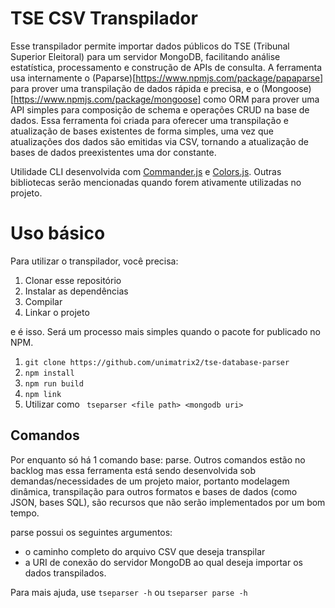 # TSE CSV Transpilador

Esse transpilador permite importar dados públicos do TSE (Tribunal Superior Eleitoral) para um servidor MongoDB, 
facilitando análise estatística, processamento e construção de APIs de consulta. A ferramenta usa internamente o
(Paparse)[https://www.npmjs.com/package/papaparse] para prover uma transpilação de dados rápida e precisa, e o
(Mongoose)[https://www.npmjs.com/package/mongoose] como ORM para prover uma API simples para composição de schema
e operações CRUD na base de dados. Essa ferramenta foi criada para oferecer uma transpilação e atualização de bases
existentes de forma simples, uma vez que atualizações dos dados são emitidas via CSV, tornando a atualização de bases
de dados preexistentes uma dor constante.

Utilidade CLI desenvolvida com [Commander.js](https://www.npmjs.com/package/commander) e [Colors.js](https://www.npmjs.com/package/colors).
Outras bibliotecas serão mencionadas quando forem ativamente utilizadas no projeto.

# Uso básico

Para utilizar o transpilador, você precisa:
1. Clonar esse repositório
2. Instalar as dependências
3. Compilar
4. Linkar o projeto

e é isso. Será um processo mais simples quando o pacote for publicado no NPM.

1. ``` git clone https://github.com/unimatrix2/tse-database-parser ```
2. ``` npm install ```
3. ``` npm run build ```
4. ``` npm link ```
5. Utilizar como ``` tseparser <file path> <mongodb uri>```

## Comandos

Por enquanto só há 1 comando base: parse. Outros comandos estão no backlog mas essa ferramenta está sendo desenvolvida
sob demandas/necessidades de um projeto maior, portanto modelagem dinâmica, transpilação para outros formatos e bases de dados
(como JSON, bases SQL), são recursos que não serão implementados por um bom tempo.

parse possui os seguintes argumentos:
- o caminho completo do arquivo CSV que deseja transpilar
- a URI de conexão do servidor MongoDB ao qual deseja importar os dados transpilados.

Para mais ajuda, use ``` tseparser -h ``` ou  ``` tseparser parse -h ```